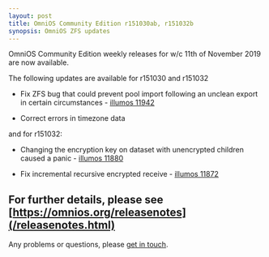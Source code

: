```yaml
---
layout: post
title: OmniOS Community Edition r151030ab, r151032b
synopsis: OmniOS ZFS updates
---
```

OmniOS Community Edition weekly releases for w/c 11th of November 2019 are
now available.

The following updates are available for r151030 and r151032

* Fix ZFS bug that could prevent pool import following an unclean export
  in certain circumstances -
  [illumos 11942](https://www.illumos.org/issues/11942)

* Correct errors in timezone data

and for r151032:

* Changing the encryption key on dataset with unencrypted children caused
  a panic -
  [illumos 11880](https://www.illumos.org/issues/11880)

* Fix incremental recursive encrypted receive -
  [illumos 11872](https://www.illumos.org/issues/11872)


For further details, please see
[https://omnios.org/releasenotes](/releasenotes.html)
---

Any problems or questions, please [get in touch](/about/contact.html).

